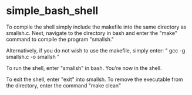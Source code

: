 # simple_bash_shell

To compile the shell simply include the makefile into the same directory as smallsh.c.
Next, navigate to the directory in bash and enter the "make" command to compile the
program "smallsh."

Alternatively, if you do not wish to use the makefile, simply enter:
	" gcc -g smallsh.c -o smallsh " 
	
To run the shell, enter "smallsh" in bash. You're now in the shell.

To exit the shell, enter "exit" into smallsh.
To remove the executable from the directory, enter the command "make clean"
